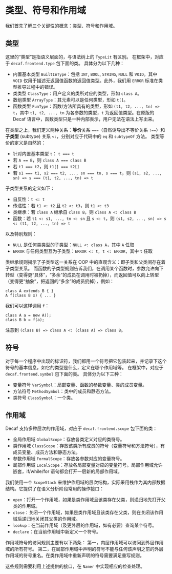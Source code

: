 # 类型、符号和作用域

我们首先了解三个关键性的概念：类型、符号和作用域。

## 类型

这里的“类型”是指语义层面的，与语法树上的 `TypeLit` 有区别。
在框架中，对应于 `decaf.frontend.type` 包下面的类。
具体分为以下几种：

- 内置基本类型 `BuiltInType`：包括 `INT`, `BOOL`, `STRING`, `NULL` 和 `VOID`。其中 `VOID` 仅用于描述无返回值函数的返回值类型。此外，我们用 `ERROR` 标准在类型推导过程中的错误。
- 类类型 `ClassType`：用户定义的类所对应的类型，形如 `class A`。
- 数组类型 `ArrayType`：其元素可以是任何类型，形如 `t[]`。
- 函数类型 `FunType`：函数/方法所具有的类型，形如 `(t1, t2, ..., tn) => t`，其中 `t1, t2, ..., tn` 为各参数的类型，`t` 为返回值类型。在原版的 Decaf 语言中，函数类型只是一种内部表示，用户无法在语法上写出来。

在类型之上，我们定义两种关系：**等价**关系 `===`（自然诱导出不等价关系 `!==`）和**子类型** (subtype) 关系 `<:`，分别对应于代码中的 `eq` 和 `subtypeOf` 方法。
类型等价的定义是自然的：

- 针对内置基本类型 `t`： `t === t`
- 若 `A == B`，则 `class A === class B`
- 若 `t1 === t2`，则 `t1[] === t2[]`
- 若 `s1 === t1, s2 === t2, ..., sn === tn, s === t`，则 `(s1, s2, ..., sn) => s === (t1, t2, ..., tn) => t`

子类型关系的定义如下：

- 自反性：`t <: t`
- 传递性：若 `t1 <: t2` 且 `t2 <: t3`，则 `t1 <: t3`
- 类继承：若 `class A` 继承自 `class B`，则 `class A <: class B`
- 函数：若 `t1 <: s1, ..., tn <: sn` 且 `s <: t`，则 `(s1, s2, ..., sn) => s <: (t1, t2, ..., tn) => t`

以及特别规则：

- `NULL` 是任何类类型的子类型：`NULL <: class A`，其中 `A` 任取
- `ERROR` 与任何类型互为子类型：`ERROR <: t, t <: ERROR`，其中 `t` 任取

类继承规则揭示了子类型这一关系在 OOP 中的直观含义：即子类和父类间存在着子类型关系。
而函数的子类型规则告诉我们，在调用某个函数时，参数允许向下转型（变得更“具体”，“多余”的成员在调用时被扔掉），而返回值可以向上转型（变得更“抽象”，把返回的“多余”的成员扔掉），例如：

```decaf
class A extends B { }
A f(class B x) { ... }
```

我们可以这样调用 `f`：

```decaf
class A a = new A();
class B b = f(a);
```

注意到 `(class B) => class A <: (class A) => class B`。

## 符号

对于每一个程序中出现的标识符，我们都用一个符号把它包装起来，并记录下这个符号的基本信息，如它的类型是什么，定义在哪个作用域等。
在框架中，对应于 `decaf.frontend.symbol` 包下面的类。
具体分为以下三种：

- 变量符号 `VarSymbol`：局部变量、函数的参数变量、类的成员变量。
- 方法符号 `MethodSymbol`：类中的成员和静态方法。
- 类符号 `ClassSymbol`：一个类。

## 作用域

Decaf 支持多种层次的作用域，对应于 `decaf.frontend.scope` 包下面的类：

- 全局作用域 `GlobalScope`：存放各类定义对应的类符号。
- 类作用域 `ClassScope`：存放该类所有成员的符号（变量符号和方法符号），有成员变量、成员方法和静态方法。
- 参数作用域 `FormalScope`：存放各参数对应的变量符号。
- 局部作用域 `LocalScope`：存放各局部变量对应的变量符号。局部作用域允许嵌套，if/while/for 语句都会打开一层新的局部作用域。

我们使用一个 `ScopeStack` 来维护作用域的层次结构，实际采用栈作为其内部数据结构。它提供了在语义分析阶段常用的操作接口：

- `open`：打开一个作用域，如果是类作用域且该类存在父类，则递归地先打开父类的作用域。
- `close`：关闭一个作用域，如果是类作用域且该类存在父类，则在关闭该作用域后递归地关闭其父类的作用域。
- `lookup`：在当前作用域（及更外层的作用域，如有必要）查询某个符号。
- `declare`：在当前作用域中新定义一个符号。

作用域符号的访问规则主要有以下两条：
第一，内层作用域可以访问到外层作用域的所有符号。
第二，在局部作用域中声明的符号不能与任何该声明之前的外层作用域的符号重名。在类作用域中重新声明的符号需要满足重写规则。

这些规则需要利用上述提供的接口，在 `Namer` 中实现相应的检查处理。
